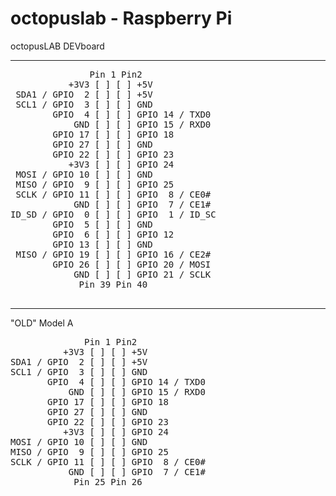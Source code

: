 # octopuslab - Raspberry Pi

octopusLAB DEVboard
<hr />

<pre>
               Pin 1 Pin2
           +3V3 [ ] [ ] +5V
 SDA1 / GPIO  2 [ ] [ ] +5V
 SCL1 / GPIO  3 [ ] [ ] GND
        GPIO  4 [ ] [ ] GPIO 14 / TXD0
            GND [ ] [ ] GPIO 15 / RXD0
        GPIO 17 [ ] [ ] GPIO 18
        GPIO 27 [ ] [ ] GND
        GPIO 22 [ ] [ ] GPIO 23
           +3V3 [ ] [ ] GPIO 24
 MOSI / GPIO 10 [ ] [ ] GND
 MISO / GPIO  9 [ ] [ ] GPIO 25
 SCLK / GPIO 11 [ ] [ ] GPIO  8 / CE0#
            GND [ ] [ ] GPIO  7 / CE1#
ID_SD / GPIO  0 [ ] [ ] GPIO  1 / ID_SC
        GPIO  5 [ ] [ ] GND
        GPIO  6 [ ] [ ] GPIO 12
        GPIO 13 [ ] [ ] GND
 MISO / GPIO 19 [ ] [ ] GPIO 16 / CE2#
        GPIO 26 [ ] [ ] GPIO 20 / MOSI
            GND [ ] [ ] GPIO 21 / SCLK
             Pin 39 Pin 40                
             
</pre>

<hr />
"OLD" Model A

<pre>
              Pin 1 Pin2
          +3V3 [ ] [ ] +5V
SDA1 / GPIO  2 [ ] [ ] +5V
SCL1 / GPIO  3 [ ] [ ] GND
       GPIO  4 [ ] [ ] GPIO 14 / TXD0
           GND [ ] [ ] GPIO 15 / RXD0
       GPIO 17 [ ] [ ] GPIO 18
       GPIO 27 [ ] [ ] GND
       GPIO 22 [ ] [ ] GPIO 23
          +3V3 [ ] [ ] GPIO 24
MOSI / GPIO 10 [ ] [ ] GND
MISO / GPIO  9 [ ] [ ] GPIO 25
SCLK / GPIO 11 [ ] [ ] GPIO  8 / CE0#
           GND [ ] [ ] GPIO  7 / CE1#
            Pin 25 Pin 26
</pre>  
